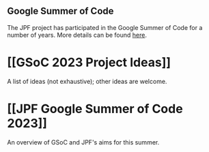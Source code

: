 ## Google Summer of Code ##
The JPF project has participated in the Google Summer of Code for a number of years. More details can be found [here](https://summerofcode.withgoogle.com/.md).

# [[GSoC 2023 Project Ideas]]

A list of ideas (not exhaustive); other ideas are welcome.

# [[JPF Google Summer of Code 2023]]

An overview of GSoC and JPF's aims for this summer.
